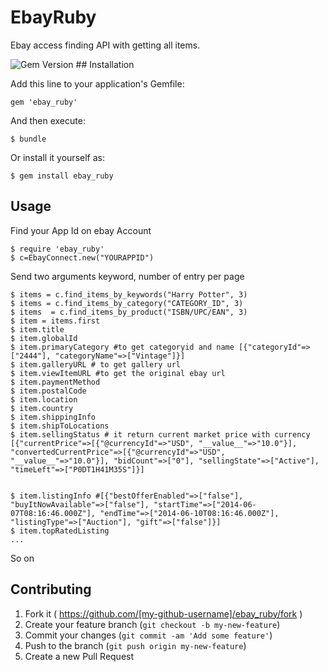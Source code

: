 # EbayRuby

Ebay access finding API with getting all items.

<img src="https://badge.fury.io/rb/ebay_ruby.svg" alt="Gem Version" />
## Installation

Add this line to your application's Gemfile:

    gem 'ebay_ruby'

And then execute:

    $ bundle

Or install it yourself as:

    $ gem install ebay_ruby

## Usage

Find your App Id on ebay Account

    $ require 'ebay_ruby'
    $ c=EbayConnect.new("YOURAPPID")

Send two arguments keyword, number of entry per page



    $ items = c.find_items_by_keywords("Harry Potter", 3)
    $ items = c.find_items_by_category("CATEGORY_ID", 3)
    $ items  = c.find_items_by_product("ISBN/UPC/EAN", 3)
    $ item = items.first
    $ item.title
    $ item.globalId
    $ item.primaryCategory #to get categoryid and name [{"categoryId"=>["2444"], "categoryName"=>["Vintage"]}]
    $ item.galleryURL # to get gallery url
    $ item.viewItemURL #to get the original ebay url
    $ item.paymentMethod
    $ item.postalCode
    $ item.location
    $ item.country
    $ item.shippingInfo
    $ item.shipToLocations
    $ item.sellingStatus # it return current market price with currency [{"currentPrice"=>[{"@currencyId"=>"USD", "__value__"=>"10.0"}], "convertedCurrentPrice"=>[{"@currencyId"=>"USD", "__value__"=>"10.0"}], "bidCount"=>["0"], "sellingState"=>["Active"], "timeLeft"=>["P0DT1H41M35S"]}]


    $ item.listingInfo #[{"bestOfferEnabled"=>["false"], "buyItNowAvailable"=>["false"], "startTime"=>["2014-06-07T08:16:46.000Z"], "endTime"=>["2014-06-10T08:16:46.000Z"], "listingType"=>["Auction"], "gift"=>["false"]}]
    $ item.topRatedListing
    ...
   So on



## Contributing

1. Fork it ( https://github.com/[my-github-username]/ebay_ruby/fork )
2. Create your feature branch (`git checkout -b my-new-feature`)
3. Commit your changes (`git commit -am 'Add some feature'`)
4. Push to the branch (`git push origin my-new-feature`)
5. Create a new Pull Request
